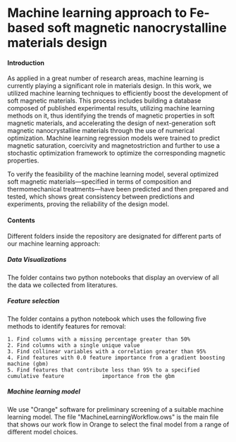 # Machine learning approach to Fe-based soft magnetic nanocrystalline materials design

#### Introduction

As  applied  in  a  great  number  of  research  areas,  machine  learning  is  currently  playing  a significant role in materials design.  In this work, we utilized machine learning techniques to efficiently boost the development of soft magnetic materials.  This process includes building a database composed of published experimental results, utilizing machine learning methods on  it,  thus  identifying  the  trends  of  magnetic  properties  in  soft  magnetic  materials,  and accelerating the design of next-generation soft magnetic nanocrystalline materials through the  use  of  numerical  optimization.   Machine  learning  regression  models  were  trained  to predict magnetic saturation, coercivity and magnetostriction and further to use a stochastic optimization framework to optimize the corresponding magnetic properties.

To  verify  the  feasibility  of  the  machine  learning  model,  several  optimized  soft  magnetic materials—specified in terms of composition and thermomechanical treatments—have been predicted and then prepared and tested, which shows great consistency between predictions and experiments, proving the reliability of the design model.

#### Contents 

Different folders inside the repository are designated for different parts of our machine learning approach:

##### Data Visualizations

The folder contains two python notebooks that display an overview of all the data we collected from literatures. 

##### Feature selection

The folder contains a python notebook which uses the following five methods to identify features for removal:

    1. Find columns with a missing percentage greater than 50%
    2. Find columns with a single unique value
    3. Find collinear variables with a correlation greater than 95%
    4. Find features with 0.0 feature importance from a gradient boosting machine (gbm)
    5. Find features that contribute less than 95% to a specified cumulative feature     	    importance from the gbm
##### Machine learning model 

We use "Orange" software for preliminary screening of a suitable machine learning model. The file "MachineLearningWorkflow.ows" is the main file that shows our work flow in Orange to select the final model from a range of different model choices. 